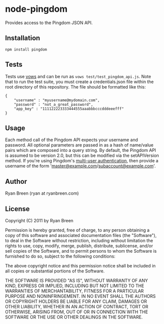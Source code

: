 # node-pingdom

Provides access to the Pingdom JSON API.

## Installation

    npm install pingdom

## Tests

Tests use [vows](http://vowsjs.org) and can be run as `vows test/test_pingdom_api.js`.  Note that to run the test suite, you must create a credentials.json file within the root directory of this repository.  The file should be formatted like this:

    {
        "username" : "myusername@mydomain.com",
        "password" : "not_a_great_password",
        "app_key" : "111122223333444555aaabbbcccdddeeefff"
    }

## Usage

Each method call of the Pingdom API expects your username and password.  All optional parameters are passed in as a hash of name/value pairs which are composed into a query string.  By default, the Pingdom API is assumed to be version 2.0, but this can be modified via the setAPIVersion method.  If you're using Pingdom's [multi-user authentication](https://www.pingdom.com/features/api/documentation/#multi-user+authentication), then provide a username of the form 'master@example.com/subaccount@example.com'.

## Author

Ryan Breen (ryan at ryanbreen.com)

## License

Copyright (C) 2011 by Ryan Breen

Permission is hereby granted, free of charge, to any person obtaining a copy
of this software and associated documentation files (the "Software"), to deal
in the Software without restriction, including without limitation the rights
to use, copy, modify, merge, publish, distribute, sublicense, and/or sell
copies of the Software, and to permit persons to whom the Software is
furnished to do so, subject to the following conditions:

The above copyright notice and this permission notice shall be included in
all copies or substantial portions of the Software.

THE SOFTWARE IS PROVIDED "AS IS", WITHOUT WARRANTY OF ANY KIND, EXPRESS OR
IMPLIED, INCLUDING BUT NOT LIMITED TO THE WARRANTIES OF MERCHANTABILITY,
FITNESS FOR A PARTICULAR PURPOSE AND NONINFRINGEMENT. IN NO EVENT SHALL THE
AUTHORS OR COPYRIGHT HOLDERS BE LIABLE FOR ANY CLAIM, DAMAGES OR OTHER
LIABILITY, WHETHER IN AN ACTION OF CONTRACT, TORT OR OTHERWISE, ARISING FROM,
OUT OF OR IN CONNECTION WITH THE SOFTWARE OR THE USE OR OTHER DEALINGS IN
THE SOFTWARE.
